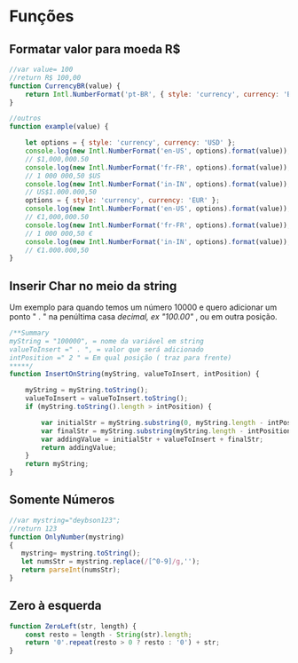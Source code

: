 # Funções

## Formatar valor para moeda R$

```javascript
//var value= 100 
//return R$ 100,00
function CurrencyBR(value) {      
    return Intl.NumberFormat('pt-BR', { style: 'currency', currency: 'BRL' }).format(value);
}

//outros
function example(value) {

    let options = { style: 'currency', currency: 'USD' };
    console.log(new Intl.NumberFormat('en-US', options).format(value));
    // $1,000,000.50
    console.log(new Intl.NumberFormat('fr-FR', options).format(value));
    // 1 000 000,50 $US
    console.log(new Intl.NumberFormat('in-IN', options).format(value));
    // US$1.000.000,50
    options = { style: 'currency', currency: 'EUR' };
    console.log(new Intl.NumberFormat('en-US', options).format(value));
    // €1,000,000.50
    console.log(new Intl.NumberFormat('fr-FR', options).format(value));
    // 1 000 000,50 €
    console.log(new Intl.NumberFormat('in-IN', options).format(value));
    // €1.000.000,50
}  
```

## Inserir Char no meio da string

Um exemplo para quando temos um número 10000 e quero adicionar um ponto " . " na penúltima casa _decimal, ex "100.00"_ , ou em outra posição.   


```javascript
/**Summary
myString = "100000", = nome da variável em string 
valueToInsert =" . ", = valor que será adicionado 
intPosition =" 2 " = Em qual posição ( traz para frente)
*****/
function InsertOnString(myString, valueToInsert, intPosition) {

    myString = myString.toString();
    valueToInsert = valueToInsert.toString();
    if (myString.toString().length > intPosition) {

        var initialStr = myString.substring(0, myString.length - intPosition);
        var finalStr = myString.substring(myString.length - intPosition);
        var addingValue = initialStr + valueToInsert + finalStr;
        return addingValue;
    }
    return myString;
}
```

## Somente Números

```javascript
//var mystring="deybson123";
//return 123
function OnlyNumber(mystring) 
{
   mystring= mystring.toString();
   let numsStr = mystring.replace(/[^0-9]/g,'');
   return parseInt(numsStr);
}
```

## Zero à esquerda

```javascript
function ZeroLeft(str, length) {
    const resto = length - String(str).length;
    return '0'.repeat(resto > 0 ? resto : '0') + str;
}
```





